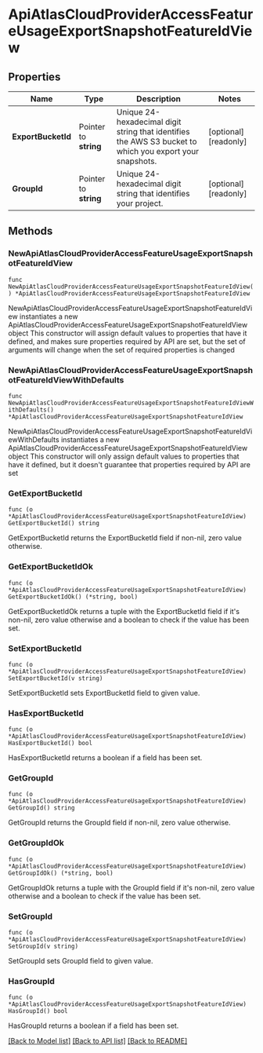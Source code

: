 # ApiAtlasCloudProviderAccessFeatureUsageExportSnapshotFeatureIdView

## Properties

Name | Type | Description | Notes
------------ | ------------- | ------------- | -------------
**ExportBucketId** | Pointer to **string** | Unique 24-hexadecimal digit string that identifies the AWS S3 bucket to which you export your snapshots.  | [optional] [readonly] 
**GroupId** | Pointer to **string** | Unique 24-hexadecimal digit string that identifies your project. | [optional] [readonly] 

## Methods

### NewApiAtlasCloudProviderAccessFeatureUsageExportSnapshotFeatureIdView

`func NewApiAtlasCloudProviderAccessFeatureUsageExportSnapshotFeatureIdView() *ApiAtlasCloudProviderAccessFeatureUsageExportSnapshotFeatureIdView`

NewApiAtlasCloudProviderAccessFeatureUsageExportSnapshotFeatureIdView instantiates a new ApiAtlasCloudProviderAccessFeatureUsageExportSnapshotFeatureIdView object
This constructor will assign default values to properties that have it defined,
and makes sure properties required by API are set, but the set of arguments
will change when the set of required properties is changed

### NewApiAtlasCloudProviderAccessFeatureUsageExportSnapshotFeatureIdViewWithDefaults

`func NewApiAtlasCloudProviderAccessFeatureUsageExportSnapshotFeatureIdViewWithDefaults() *ApiAtlasCloudProviderAccessFeatureUsageExportSnapshotFeatureIdView`

NewApiAtlasCloudProviderAccessFeatureUsageExportSnapshotFeatureIdViewWithDefaults instantiates a new ApiAtlasCloudProviderAccessFeatureUsageExportSnapshotFeatureIdView object
This constructor will only assign default values to properties that have it defined,
but it doesn't guarantee that properties required by API are set

### GetExportBucketId

`func (o *ApiAtlasCloudProviderAccessFeatureUsageExportSnapshotFeatureIdView) GetExportBucketId() string`

GetExportBucketId returns the ExportBucketId field if non-nil, zero value otherwise.

### GetExportBucketIdOk

`func (o *ApiAtlasCloudProviderAccessFeatureUsageExportSnapshotFeatureIdView) GetExportBucketIdOk() (*string, bool)`

GetExportBucketIdOk returns a tuple with the ExportBucketId field if it's non-nil, zero value otherwise
and a boolean to check if the value has been set.

### SetExportBucketId

`func (o *ApiAtlasCloudProviderAccessFeatureUsageExportSnapshotFeatureIdView) SetExportBucketId(v string)`

SetExportBucketId sets ExportBucketId field to given value.

### HasExportBucketId

`func (o *ApiAtlasCloudProviderAccessFeatureUsageExportSnapshotFeatureIdView) HasExportBucketId() bool`

HasExportBucketId returns a boolean if a field has been set.

### GetGroupId

`func (o *ApiAtlasCloudProviderAccessFeatureUsageExportSnapshotFeatureIdView) GetGroupId() string`

GetGroupId returns the GroupId field if non-nil, zero value otherwise.

### GetGroupIdOk

`func (o *ApiAtlasCloudProviderAccessFeatureUsageExportSnapshotFeatureIdView) GetGroupIdOk() (*string, bool)`

GetGroupIdOk returns a tuple with the GroupId field if it's non-nil, zero value otherwise
and a boolean to check if the value has been set.

### SetGroupId

`func (o *ApiAtlasCloudProviderAccessFeatureUsageExportSnapshotFeatureIdView) SetGroupId(v string)`

SetGroupId sets GroupId field to given value.

### HasGroupId

`func (o *ApiAtlasCloudProviderAccessFeatureUsageExportSnapshotFeatureIdView) HasGroupId() bool`

HasGroupId returns a boolean if a field has been set.


[[Back to Model list]](../README.md#documentation-for-models) [[Back to API list]](../README.md#documentation-for-api-endpoints) [[Back to README]](../README.md)


